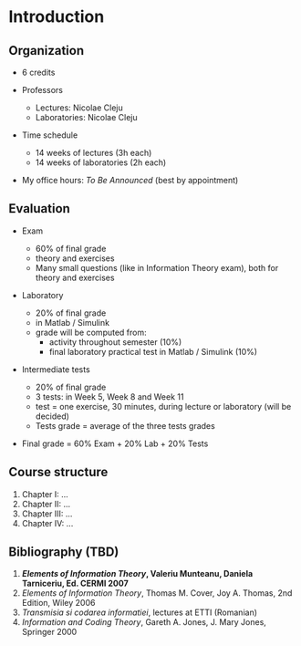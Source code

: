 # Introduction

## Organization

- 6 credits
- Professors
    - Lectures: Nicolae Cleju
    - Laboratories: Nicolae Cleju

- Time schedule
    - 14 weeks of lectures (3h each)
    - 14 weeks of laboratories (2h each)

- My office hours: *To Be Announced* (best by appointment)


## Evaluation

- Exam
    - 60% of final grade
    - theory and exercises
    - Many small questions (like in Information Theory exam), both for theory and exercises
    
- Laboratory
    - 20% of final grade
    - in Matlab / Simulink
    - grade will be computed from:
        - activity throughout semester (10%)
	    - final laboratory practical test in Matlab / Simulink (10%)
	   
- Intermediate tests
    - 20% of final grade
    - 3 tests: in Week 5, Week 8 and Week 11
    - test = one exercise, 30 minutes, during lecture or laboratory (will be decided)
    - Tests grade = average of the three tests grades

- Final grade = 60% Exam + 20% Lab + 20% Tests


## Course structure
1. Chapter I:   ...
2. Chapter II:  ...
3. Chapter III: ...
4. Chapter IV:  ...

## Bibliography (TBD)

1. ***Elements of Information Theory*, Valeriu Munteanu, Daniela Tarniceriu, Ed. CERMI 2007**
1. *Elements of Information Theory*, Thomas M. Cover, Joy A. Thomas, 2nd Edition, Wiley 2006
1. *Transmisia si codarea informatiei*, lectures at ETTI (Romanian)
1. *Information and Coding Theory*, Gareth A. Jones, J. Mary Jones, Springer 2000

